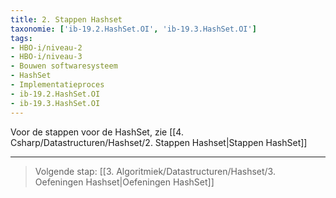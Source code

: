 ```yaml
---
title: 2. Stappen Hashset
taxonomie: ['ib-19.2.HashSet.OI', 'ib-19.3.HashSet.OI']
tags:
- HBO-i/niveau-2
- HBO-i/niveau-3
- Bouwen softwaresysteem
- HashSet
- Implementatieproces
- ib-19.2.HashSet.OI
- ib-19.3.HashSet.OI
---
```


Voor de stappen voor de HashSet, zie [[4. Csharp/Datastructuren/Hashset/2. Stappen Hashset|Stappen HashSet]]

---

> Volgende stap: [[3. Algoritmiek/Datastructuren/Hashset/3. Oefeningen Hashset|Oefeningen HashSet]]
